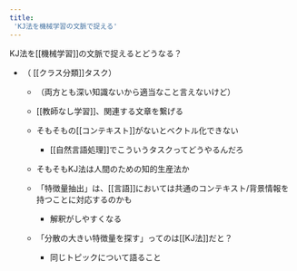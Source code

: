 ```yaml
---
title:
 'KJ法を機械学習の文脈で捉える'
---
```


KJ法を[[機械学習]]の文脈で捉えるとどうなる？
- （ [[クラス分類]]タスク）

    - （両方とも深い知識ないから適当なこと言えないけど）
    - [[教師なし学習]]、関連する文章を繋げる
    - そもそもの[[コンテキスト]]がないとベクトル化できない
        - [[自然言語処理]]でこういうタスクってどうやるんだろ
    - そもそもKJ法は人間のための知的生産法か

    - 「特徴量抽出」は、[[言語]]においては共通のコンテキスト/背景情報を持つことに対応するのかも
        - 解釈がしやすくなる

    - 「分散の大きい特徴量を探す」ってのは[[KJ法]]だと？
        - 同じトピックについて語ること